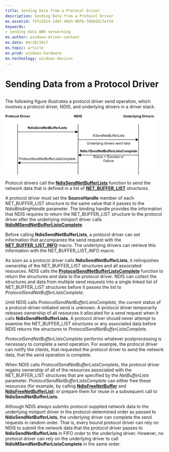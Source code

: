 ```yaml
---
title: Sending Data from a Protocol Driver
description: Sending Data from a Protocol Driver
ms.assetid: f4fa1814-1d8f-49d3-90fb-766b5b17ef28
keywords:
- sending data WDK networking
ms.author: windows-driver-content
ms.date: 04/20/2017
ms.topic: article
ms.prod: windows-hardware
ms.technology: windows-devices
---
```


# Sending Data from a Protocol Driver


## <a href="" id="ddk-sending-data-from-a-protocol-driver-ng"></a>


The following figure illustrates a protocol driver send operation, which involves a protocol driver, NDIS, and underlying drivers in a driver stack.

![diagram illustrating a protocol driver send operation, which involves a protocol driver, ndis, and underlying drivers in a driver stack](images/protocolsend.png)

Protocol drivers call the [**NdisSendNetBufferLists**](https://msdn.microsoft.com/library/windows/hardware/ff564535) function to send the network data that is defined in a list of [**NET\_BUFFER\_LIST**](https://msdn.microsoft.com/library/windows/hardware/ff568388) structures.

A protocol driver must set the **SourceHandle** member of each NET\_BUFFER\_LIST structure to the same value that it passes to the *NdisBindingHandle* parameter. The binding handle provides the information that NDIS requires to return the NET\_BUFFER\_LIST structure to the protocol driver after the underlying miniport driver calls [**NdisMSendNetBufferListsComplete**](https://msdn.microsoft.com/library/windows/hardware/ff563668).

Before calling **NdisSendNetBufferLists**, a protocol driver can set information that accompanies the send request with the [**NET\_BUFFER\_LIST\_INFO**](https://msdn.microsoft.com/library/windows/hardware/ff568401) macro. The underlying drivers can retrieve this information with the NET\_BUFFER\_LIST\_INFO macro.

As soon as a protocol driver calls **NdisSendNetBufferLists**, it relinquishes ownership of the NET\_BUFFER\_LIST structures and all associated resources. NDIS calls the [**ProtocolSendNetBufferListsComplete**](https://msdn.microsoft.com/library/windows/hardware/ff570268) function to return the structures and data to the protocol driver. NDIS can collect the structures and data from multiple send requests into a single linked list of NET\_BUFFER\_LIST structures before it passes the list to *ProtocolSendNetBufferListsComplete*.

Until NDIS calls *ProtocolSendNetBufferListsComplete*, the current status of a protocol-driver-initiated send is unknown. A protocol driver temporarily releases ownership of all resources it allocated for a send request when it calls **NdisSendNetBufferLists**. A protocol driver should never attempt to examine the NET\_BUFFER\_LIST structures or any associated data before NDIS returns the structures to *ProtocolSendNetBufferListsComplete*.

*ProtocolSendNetBufferListsComplete* performs whatever postprocessing is necessary to complete a send operation. For example, the protocol driver can notify the clients, that requested the protocol driver to send the network data, that the send operation is complete.

When NDIS calls *ProtocolSendNetBufferListsComplete*, the protocol driver regains ownership of all of the resources associated with the NET\_BUFFER\_LIST structures that are specified by the *NetBufferLists* parameter. *ProtocolSendNetBufferListsComplete* can either free these resources (for example, by calling [**NdisFreeNetBuffer**](https://msdn.microsoft.com/library/windows/hardware/ff562582) and [**NdisFreeNetBufferList**](https://msdn.microsoft.com/library/windows/hardware/ff562583)) or prepare them for reuse in a subsequent call to **NdisSendNetBufferLists**.

Although NDIS always submits protocol-supplied network data to the underlying miniport driver in the protocol-determined order as passed to **NdisSendNetBufferLists**, the underlying driver can complete the send requests in random order. That is, every bound protocol driver can rely on NDIS to submit the network data that the protocol driver passes to **NdisSendNetBufferLists** in FIFO order to the underlying driver. However, no protocol driver can rely on the underlying driver to call **NdisMSendNetBufferListsComplete** in the same order.

 

 





